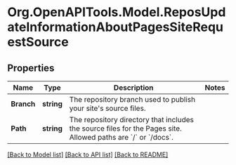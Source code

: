 # Org.OpenAPITools.Model.ReposUpdateInformationAboutPagesSiteRequestSource

## Properties

Name | Type | Description | Notes
------------ | ------------- | ------------- | -------------
**Branch** | **string** | The repository branch used to publish your site&#39;s source files. | 
**Path** | **string** | The repository directory that includes the source files for the Pages site. Allowed paths are &#x60;/&#x60; or &#x60;/docs&#x60;. | 

[[Back to Model list]](../README.md#documentation-for-models) [[Back to API list]](../README.md#documentation-for-api-endpoints) [[Back to README]](../README.md)

